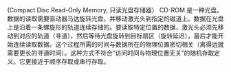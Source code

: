  (Compact Disc Read-Only Memory, 只读光盘存储器）
	 CD-ROM 是一种光盘。数据的读取需要驱动器马达旋转光盘，并移动激光头到指定的磁道上。数据在光盘上是沿着一条螺旋形的轨道连续存储的。要读取特定位置的数据，激光头必须先移动到对应的轨道（寻道），然后等待光盘旋转到目标扇区（旋转延迟），最后才能开始连续读取数据。这个过程所需的时间与数据所在的物理位置密切相关（离得远就需要更长的寻道时间）。这种方式不符合“访问时间与物理位置无关”的随机存取定义。它更接近于顺序存取或串行存取。